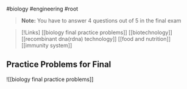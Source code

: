 #biology #engineering #root 

>**Note:** You have to answer 4 questions out of 5 in the final exam

>[!Links]
>[[biology final practice problems]]
>[[biotechnology]]
>[[recombinant dna(rdna) technology]]
>[[food and nutrition]]
>[[immunity system]]
>
>


## Practice Problems for Final

![[biology final practice problems]]
